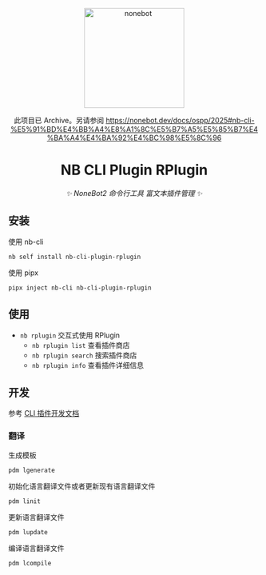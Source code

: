 <!-- markdownlint-disable MD033 MD041 -->
<p align="center">
  <img src="https://cli.nonebot.dev/logo.png" width="200" height="200" alt="nonebot">
</p>

<div align="center">

此项目已 Archive。另请参阅 https://nonebot.dev/docs/ospp/2025#nb-cli-%E5%91%BD%E4%BB%A4%E8%A1%8C%E5%B7%A5%E5%85%B7%E4%BA%A4%E4%BA%92%E4%BC%98%E5%8C%96

# NB CLI Plugin RPlugin

_✨ NoneBot2 命令行工具 富文本插件管理 ✨_

</div>

## 安装

使用 nb-cli

```shell
nb self install nb-cli-plugin-rplugin
```

使用 pipx

```shell
pipx inject nb-cli nb-cli-plugin-rplugin
```

## 使用

- `nb rplugin` 交互式使用 RPlugin
  - `nb rplugin list` 查看插件商店
  - `nb rplugin search` 搜索插件商店
  - `nb rplugin info` 查看插件详细信息

## 开发

参考 [CLI 插件开发文档](https://cli.nonebot.dev/docs/guide/plugin/)

### 翻译

生成模板

```shell
pdm lgenerate
```

初始化语言翻译文件或者更新现有语言翻译文件

```shell
pdm linit
```

更新语言翻译文件

```shell
pdm lupdate
```

编译语言翻译文件

```shell
pdm lcompile
```

